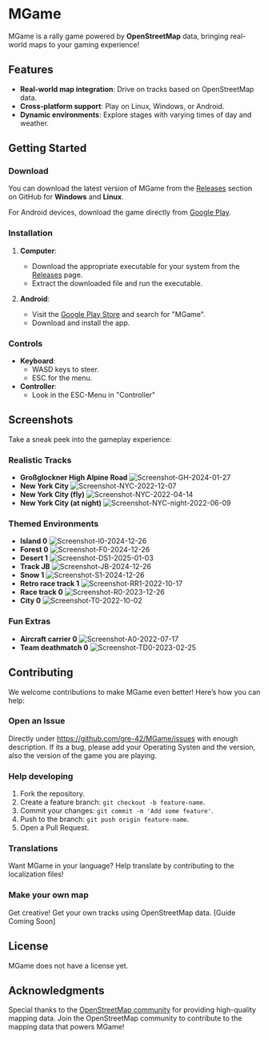 # MGame  

MGame is a rally game powered by **OpenStreetMap** data, bringing real-world maps to your gaming experience!  

## Features  
- **Real-world map integration**: Drive on tracks based on OpenStreetMap data.  
- **Cross-platform support**: Play on Linux, Windows, or Android.  
- **Dynamic environments**: Explore stages with varying times of day and weather.  

## Getting Started

### Download
You can download the latest version of MGame from the [Releases](https://github.com/gre-42/MGame/releases) section on GitHub for **Windows** and **Linux**.

For Android devices, download the game directly from [Google Play](https://play.google.com/store).  

### Installation  
1. **Computer**:  
   - Download the appropriate executable for your system from the [Releases](https://github.com/gre-42/MGame/releases) page.  
   - Extract the downloaded file and run the executable.  

2. **Android**:  
   - Visit the [Google Play Store](https://play.google.com/store/apps/details?id=com.hallo2hallo.vanillarally) and search for "MGame".  
   - Download and install the app.  

### Controls  
- **Keyboard**:  
  - WASD keys to steer.
  - ESC for the menu.
- **Controller**:
  - Look in the ESC-Menu in "Controller"

## Screenshots  
Take a sneak peek into the gameplay experience:  

### Realistic Tracks
- **Großglockner High Alpine Road**
![Screenshot-GH-2024-01-27](media/Screenshot-GH-2024-12-26.png)
- **New York City**
![Screenshot-NYC-2022-12-07](media/Screenshot-NYC-2023-12-07.png)
- **New York City (fly)**
![Screenshot-NYC-2022-04-14](media/Screenshot-NYC-2022-04-14-fly.jpg)
- **New York City (at night)**
![Screenshot-NYC-night-2022-06-09](media/Screenshot-NYC-night-2022-06-09.png)

### Themed Environments
- **Island 0**
![Screenshot-I0-2024-12-26](media/Screenshot-I0-2024-12-26.png)
- **Forest 0**
![Screenshot-F0-2024-12-26](media/Screenshot-F0-2024-12-26.png)
- **Desert 1**
![Screenshot-DS1-2025-01-03](media/Screenshot-DS1-2025-01-03.png)
- **Track JB**
![Screenshot-JB-2024-12-26](media/Screenshot-JB-2024-12-26.png)
- **Snow 1**
![Screenshot-S1-2024-12-26](media/Screenshot-S1-2024-12-26.png)
- **Retro race track 1**
![Screenshot-RR1-2022-10-17](media/Screenshot-RR1-2023-02-25.png)
- **Race track 0**
![Screenshot-R0-2023-12-26](media/Screenshot-R0-2024-12-26.png)
- **City 0**
![Screenshot-T0-2022-10-02](media/Screenshot-T0-2022-10-02.png)

### Fun Extras
- **Aircraft carrier 0**
![Screenshot-A0-2022-07-17](media/Screenshot-A0-2022-07-17.png)
- **Team deathmatch 0**
![Screenshot-TD0-2023-02-25](media/Screenshot-TD0-2023-02-25.png)

## Contributing  
We welcome contributions to make MGame even better! Here’s how you can help:
### Open an Issue
Directly under https://github.com/gre-42/MGame/issues with enough description. If its a bug, please add your Operating Systen and the version, also the version of the game you are playing. 

### Help developing
1. Fork the repository.  
2. Create a feature branch: `git checkout -b feature-name`.  
3. Commit your changes: `git commit -m 'Add some feature'`.  
4. Push to the branch: `git push origin feature-name`.  
5. Open a Pull Request.

### Translations
Want MGame in your language? Help translate by contributing to the localization files!

### Make your own map
Get creative! Get your own tracks using OpenStreetMap data. [Guide Coming Soon]

## License  
MGame does not have a license yet.

## Acknowledgments  
Special thanks to the [OpenStreetMap community](https://www.openstreetmap.org/) for providing high-quality mapping data. Join the OpenStreetMap community to contribute to the mapping data that powers MGame!
